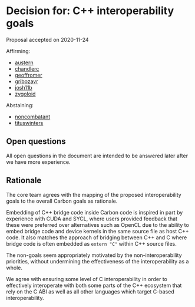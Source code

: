 # Decision for: C++ interoperability goals

<!--
Part of the Carbon Language project, under the Apache License v2.0 with LLVM
Exceptions. See /LICENSE for license information.
SPDX-License-Identifier: Apache-2.0 WITH LLVM-exception
-->

Proposal accepted on 2020-11-24

Affirming:

-   [austern](https://github.com/austern)
-   [chandlerc](https://github.com/chandlerc)
-   [geoffromer](https://github.com/geoffromer)
-   [gribozavr](https://github.com/gribozavr)
-   [josh11b](https://github.com/josh11b)
-   [zygoloid](https://github.com/zygoloid)

Abstaining:

-   [noncombatant](https://github.com/noncombatant)
-   [tituswinters](https://github.com/tituswinters)

## Open questions

All open questions in the document are intended to be answered later after we
have more experience.

## Rationale

The core team agrees with the mapping of the proposed interoperability goals to
the overall Carbon goals as rationale.

Embedding of C++ bridge code inside Carbon code is inspired in part by
experience with CUDA and SYCL, where users provided feedback that these were
preferred over alternatives such as OpenCL due to the ability to embed bridge
code and device kernels in the same source file as host C++ code. It also
matches the approach of bridging between C++ and C where bridge code is often
embedded as `extern "C"` within C++ source files.

The non-goals seem appropriately motivated by the non-interoperability
priorities, without undermining the effectiveness of the interoperability as a
whole.

We agree with ensuring some level of C interoperability in order to effectively
interoperate with both some parts of the C++ ecosystem that rely on the C ABI as
well as all other languages which target C-based interoperability.
